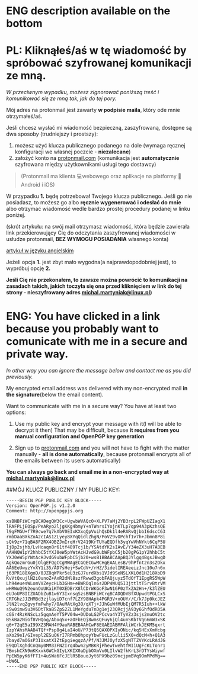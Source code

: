# ENG description available on the bottom 
# PL: Kliknąłeś/aś w tę wiadomość by spróbować szyfrowanej komunikacji ze mną.
_W przeciwnym wypadku, możesz zignorować poniższą treść i komunikować się ze mną tak, jak do tej pory._
  
Mój adres na protonmail jest zawarty **w podpisie maila**, który ode mnie otrzymałeś/aś.
    
Jeśli chcesz wysłać mi wiadomość bezpieczną, zaszyfrowaną, dostępne są dwa sposoby (trudniejszy i prostszy):

1. możesz użyć klucza publicznego podanego na dole (wymaga ręcznej konfiguracji we własnej poczcie - **niezalecane**)
2. założyć konto na [protonmail.com](https://protonmail.com/) (komunikacja jest **automatycznie** szyfrowana między użytkownikami usługi tego dostawcy)

> (Protonmail ma klienta :computer:webowego oraz aplikacje na platformy :iphone: Android i iOS)  


W przypadku **1.** będę potrzebował Twojego klucza publicznego.
Jeśli go nie posiadasz, to możesz go albo **ręcznie wygenerować i odesłać do mnie** albo otrzymać wiadomość wedle bardzo prostej procedury podanej w linku poniżej.

(skrót artykułu: na swój mail otrzymasz wiadomość, która będzie zawierała link przekierowujący Cię 
do odczytania zaszyfrowanej wiadomości w usłudze protonmail, **BEZ WYMOGU POSIADANIA** własnego konta)
    
[artykuł w języku angielskim](https://protonmail.com/support/knowledge-base/encrypt-for-outside-users/)
  
Jeżeli opcja **1.** jest zbyt mało wygodna(a najprawdopodobniej jest), to wypróbuj opcję **2.**
    
    
    
    
**Jeśli Cię nie przekonałem, to zawsze można powrócić to komunikacji na zasadach takich, 
jakich toczyła się ona przed kliknięciem w link do tej strony - nieszyfrowany adres michal.martyniak@linux.pl)**
    
    
    
    
    
# ENG: You have clicked in a link because you probably want to comunicate with me in a secure and private way.
_In other way you can ignore the message below and contact me as you did previously._

My encrypted email address was delivered with my non-encrypted mail **in the signature**(below the email content).
    
Want to communicate with me in a secure way?
You have at least two options:

1. Use my public key and encrypt your message with it(I will be able to decrypt it then)
    That may be difficult, because **it requires from you manual configuration and OpenPGP key generation**
    
2. Sign up to [protonmail.com](https://protonmail.com/) and you will not have to fight with the matter manually - **all is done automatically**,
    because protonmail encrypts all of the emails between its users automatically)
    
**You can always go back and email me in a non-encrypted way at michal.martyniak@linux.pl**
   
   
##MÓJ KLUCZ PUBLICZNY / MY PUBLIC KEY:
```
-----BEGIN PGP PUBLIC KEY BLOCK-----
Version: OpenPGP.js v1.2.0
Comment: http://openpgpjs.org

xsBNBFiWCrgBCADegQW3Cc+UgwbWVAQc0+XLPV7aMj2YB3rpL2FWpUZIagX1
lRAFPLjEQSp/PeARyo2ljgKKg4bmyY+nTWnrsIYojnKTLp7qp94A3pKzhsQE
l9gFMGU+f7R9cwe7q7kXbV0EIxKXxqQpVuihQsDk1l4eRARvQjbbI6dscC63
rmbDaaBXkZoA2cIAS1ZLyey8XYqQidlZhgN/PoVZ9vOPchf1v7h+Jbmn8P8i
sQk9z+71qBA8F2RX4OBZJmIrqHrV2419KrTUYaEQDfh3yqYwVhNYkt6CqP5U
IjDp2sjhb/LvHcaqn8r61tf489Tcj1b/YSAtdYK2sIAvE/Y34eZX3uH7ABEB
AAHNQW1pY2hhbC5tYXJ0eW5pYWtAcHJvdG9ubWFpbC5jb20gPG1pY2hhbC5t
YXJ0eW5pYWtAcHJvdG9ubWFpbC5jb20+wsB1BBABCAApBQJYlgq4BgsJBwgD
AgkQozmrGu0jOlgEFQgCCgMWAgECGQECGwMCHgEAALesB/9hPfnt2n3sZOkx
AA6EeUwyzYvXY1i35/AD7sHej+SwCdV+/rHZ/3idelIREAeeizJnc10u7n6x
j63PR188XgoD/0JZ8qWPkr5eU3zGJ7urdXbs1VJd9SeNSLXKL0d1H218XoD9
KvVtQxujlN2i0unoZ+AxR2dNl8szfRwwd3gobFAQjuyz5TdOfT1EpgRS5WpW
Lh94euesWLomVVZeycHLb3GHm+eBWROqln6s2DP4WUQ5I3jttltT5rvBtrVM
wHRWuQ9N2eunOoUKaiKT0XEDBrX8lCDrWKGoF3wN1GP0zTxZA2Hn+/k3lZEU
eUJoUP8IIZUADbZuB1w6Y3IxnsgSzsBNBFiWCrgBCADQDVBfXUpwdtPGLCxS
CRTGhzJJZHMBd3zjlayiD7cnf7LZY98HApk4PGR3V+xOUY//C/k7Jp0kcJEZ
JlN2lvqZgvyfmFwhy7/OAuMAtXg3O/qXTj+JJhGuWfMUbEjQM7R5Iuh++lkW
sSw0imw5u3V6DtTkaBSZpS2ZL1MeYgdu7nDg1ej23QRcjjA93y6GhfOdRO5A
cGSr4RzKNScLz5gqmAeYT5PV04w+DUDoLG2PCcva4Y3TyVZz3sjs2muOV2tc
BSkBa2NiGf8VHQog/Aboq5x+aOFbEQj8wmsQFuy6jQl4unSKbTVgG6mW3xSK
q6+72qE5aI99XZ3MAH4Y9auRABEBAAHCwF8EGAEIABMFAliWCrkJEKM5qxrt
IzpYAhsMAAB4TQf+Psp8g4LaI4oU/P73tQ5QAXOPXIyONic/kq5HExXmHcbg
aXo29eI/GIvepl2ESuOKrI7RPmbOhpoyYbwFUcLzGulii5X0+dQcM+h+Q1A3
7bayd7mO6sP3IUxatXIZtEpgiegqzA/Pf/N3JMJOyfzX5gNTTZVYKcLRAdJG
E9QDlXghdCnQmy0MM33FNZIrq4bwn2yMBKRjPhewTwehtfWIiUgFcKLTonr1
7BmshCXN9mKKxvkGWCkGIyLXKIX0aDpbOXmVu0LIlvW2fkKrL3rDTYsWiywf
PpEW5pyK6fFT1+4uSWa6FcJElR5BouoJyt6PX9bz09ncjpmBVq9OmMPdMg==
=bW6L
-----END PGP PUBLIC KEY BLOCK-----
```
